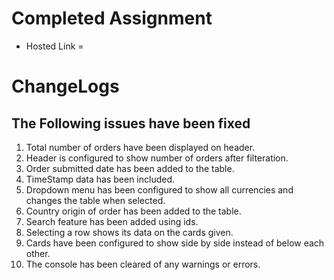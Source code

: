 # Completed Assignment

- Hosted Link = 

# ChangeLogs
## The Following issues have been fixed

1.  Total number of orders have been displayed on header.
2.  Header is configured to show number of orders after filteration.
3.  Order submitted date has been added to the table.
4.  TimeStamp data has been included.
5.  Dropdown menu has been configured to show all currencies and changes the table when selected.
6.  Country origin of order has been added to the table.
7.  Search feature has been added using ids.
8.  Selecting a row shows its data on the cards given.
9.  Cards have been configured to show side by side instead of below each other.
10. The console has been cleared of any warnings or errors.
